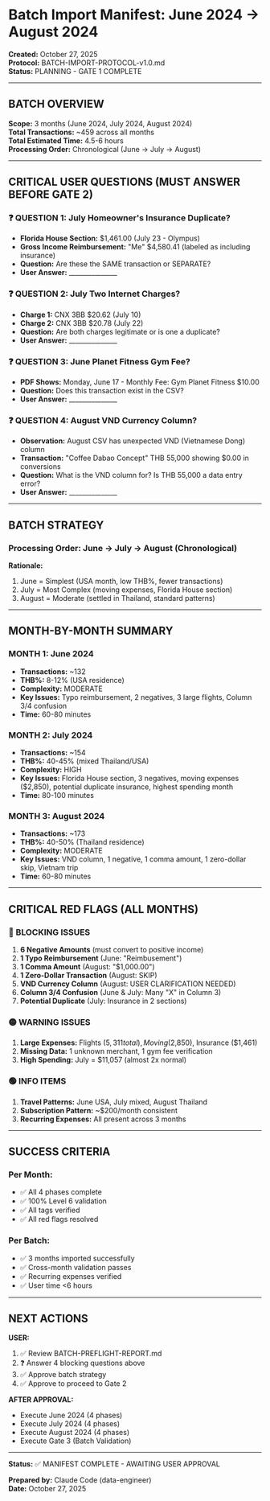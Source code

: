 # Batch Import Manifest: June 2024 → August 2024

**Created:** October 27, 2025  
**Protocol:** BATCH-IMPORT-PROTOCOL-v1.0.md  
**Status:** PLANNING - GATE 1 COMPLETE

---

## BATCH OVERVIEW

**Scope:** 3 months (June 2024, July 2024, August 2024)  
**Total Transactions:** ~459 across all months  
**Total Estimated Time:** 4.5-6 hours  
**Processing Order:** Chronological (June → July → August)

---

## CRITICAL USER QUESTIONS (MUST ANSWER BEFORE GATE 2)

### ❓ QUESTION 1: July Homeowner's Insurance Duplicate?
- **Florida House Section:** $1,461.00 (July 23 - Olympus)
- **Gross Income Reimbursement:** "Me" $4,580.41 (labeled as including insurance)
- **Question:** Are these the SAME transaction or SEPARATE?
- **User Answer:** _______________

### ❓ QUESTION 2: July Two Internet Charges?
- **Charge 1:** CNX 3BB $20.62 (July 10)
- **Charge 2:** CNX 3BB $20.78 (July 22)
- **Question:** Are both charges legitimate or is one a duplicate?
- **User Answer:** _______________

### ❓ QUESTION 3: June Planet Fitness Gym Fee?
- **PDF Shows:** Monday, June 17 - Monthly Fee: Gym Planet Fitness $10.00
- **Question:** Does this transaction exist in the CSV?
- **User Answer:** _______________

### ❓ QUESTION 4: August VND Currency Column?
- **Observation:** August CSV has unexpected VND (Vietnamese Dong) column
- **Transaction:** "Coffee Dabao Concept" THB 55,000 showing $0.00 in conversions
- **Question:** What is the VND column for? Is THB 55,000 a data entry error?
- **User Answer:** _______________

---

## BATCH STRATEGY

### Processing Order: June → July → August (Chronological)

**Rationale:**
1. June = Simplest (USA month, low THB%, fewer transactions)
2. July = Most Complex (moving expenses, Florida House section)
3. August = Moderate (settled in Thailand, standard patterns)

---

## MONTH-BY-MONTH SUMMARY

### MONTH 1: June 2024
- **Transactions:** ~132
- **THB%:** 8-12% (USA residence)
- **Complexity:** MODERATE
- **Key Issues:** Typo reimbursement, 2 negatives, 3 large flights, Column 3/4 confusion
- **Time:** 60-80 minutes

### MONTH 2: July 2024
- **Transactions:** ~154
- **THB%:** 40-45% (mixed Thailand/USA)
- **Complexity:** HIGH
- **Key Issues:** Florida House section, 3 negatives, moving expenses ($2,850), potential duplicate insurance, highest spending month
- **Time:** 80-100 minutes

### MONTH 3: August 2024
- **Transactions:** ~173
- **THB%:** 40-50% (Thailand residence)
- **Complexity:** MODERATE
- **Key Issues:** VND column, 1 negative, 1 comma amount, 1 zero-dollar skip, Vietnam trip
- **Time:** 60-80 minutes

---

## CRITICAL RED FLAGS (ALL MONTHS)

### 🔴 BLOCKING ISSUES
1. **6 Negative Amounts** (must convert to positive income)
2. **1 Typo Reimbursement** (June: "Reimbusement")
3. **1 Comma Amount** (August: "$1,000.00")
4. **1 Zero-Dollar Transaction** (August: SKIP)
5. **VND Currency Column** (August: USER CLARIFICATION NEEDED)
6. **Column 3/4 Confusion** (June & July: Many "X" in Column 3)
7. **Potential Duplicate** (July: Insurance in 2 sections)

### 🟡 WARNING ISSUES
1. **Large Expenses:** Flights ($5,311 total), Moving ($2,850), Insurance ($1,461)
2. **Missing Data:** 1 unknown merchant, 1 gym fee verification
3. **High Spending:** July = $11,057 (almost 2x normal)

### 🟢 INFO ITEMS
1. **Travel Patterns:** June USA, July mixed, August Thailand
2. **Subscription Pattern:** ~$200/month consistent
3. **Recurring Expenses:** All present across 3 months

---

## SUCCESS CRITERIA

### Per Month:
- ✅ All 4 phases complete
- ✅ 100% Level 6 validation
- ✅ All tags verified
- ✅ All red flags resolved

### Per Batch:
- ✅ 3 months imported successfully
- ✅ Cross-month validation passes
- ✅ Recurring expenses verified
- ✅ User time <6 hours

---

## NEXT ACTIONS

**USER:**
1. ✅ Review BATCH-PREFLIGHT-REPORT.md
2. ❓ Answer 4 blocking questions above
3. ✅ Approve batch strategy
4. ✅ Approve to proceed to Gate 2

**AFTER APPROVAL:**
- Execute June 2024 (4 phases)
- Execute July 2024 (4 phases)
- Execute August 2024 (4 phases)
- Execute Gate 3 (Batch Validation)

---

**Status:** ✅ MANIFEST COMPLETE - AWAITING USER APPROVAL

**Prepared by:** Claude Code (data-engineer)  
**Date:** October 27, 2025  
